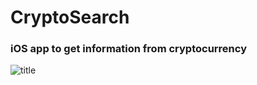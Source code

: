 #  CryptoSearch
### iOS app to get information from cryptocurrency

![title](Images/MainViewImage.png)


